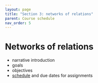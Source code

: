 ```yaml
---
layout: page
title: "Section 3: networks of relations"
parent: Course schedule
nav_order: 5
---
```



# Networks of relations

- narrative introduction
- goals
- objectives
- [schedule](./schedule/) and due dates for assignments
